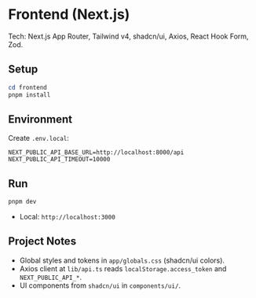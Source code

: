 # Frontend (Next.js)

Tech: Next.js App Router, Tailwind v4, shadcn/ui, Axios, React Hook Form, Zod.

## Setup

```powershell
cd frontend
pnpm install
```

## Environment
Create `.env.local`:

```
NEXT_PUBLIC_API_BASE_URL=http://localhost:8000/api
NEXT_PUBLIC_API_TIMEOUT=10000
```

## Run

```powershell
pnpm dev
```
- Local: `http://localhost:3000`

## Project Notes
- Global styles and tokens in `app/globals.css` (shadcn/ui colors).
- Axios client at `lib/api.ts` reads `localStorage.access_token` and `NEXT_PUBLIC_API_*`.
- UI components from `shadcn/ui` in `components/ui/`.
